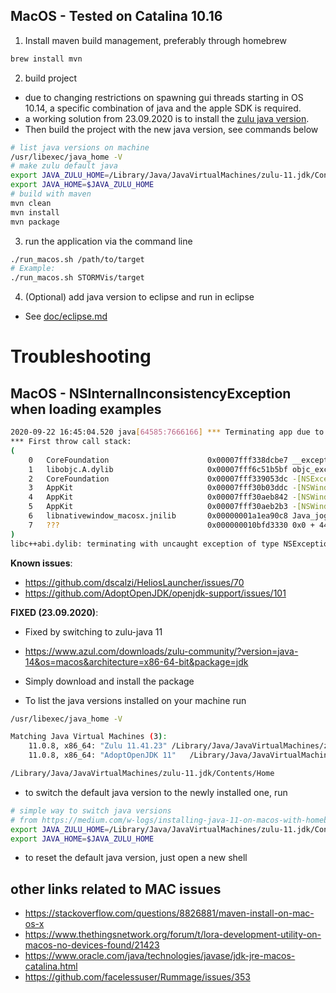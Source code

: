 


## MacOS - Tested on Catalina 10.16

1. Install maven build management, preferably through homebrew

```bash
brew install mvn
```

2. build project 
*  due to changing restrictions on spawning gui threads starting in OS 10.14, a specific combination of java and the apple SDK is required.
* a working solution from 23.09.2020 is to install the [zulu java version](https://www.azul.com/downloads/zulu-community/?version=java-14&os=macos&architecture=x86-64-bit&package=jdk).
* Then build the project with the new java version, see commands below

```bash
# list java versions on machine
/usr/libexec/java_home -V
# make zulu default java
export JAVA_ZULU_HOME=/Library/Java/JavaVirtualMachines/zulu-11.jdk/Contents/Home
export JAVA_HOME=$JAVA_ZULU_HOME
# build with maven
mvn clean
mvn install
mvn package
```

3. run the application via the command line

```bash
./run_macos.sh /path/to/target
# Example: 
./run_macos.sh STORMVis/target
```

4. (Optional) add java version to eclipse and run in eclipse
* See [doc/eclipse.md](doc/eclipse.md)


# Troubleshooting

## MacOS - NSInternalInconsistencyException when loading examples
```bash
2020-09-22 16:45:04.520 java[64585:7666166] *** Terminating app due to uncaught exception 'NSInternalInconsistencyException', reason: 'NSWindow drag regions should only be invalidated on the Main Thread!'
*** First throw call stack:
(
	0   CoreFoundation                      0x00007fff338dcbe7 __exceptionPreprocess + 250
	1   libobjc.A.dylib                     0x00007fff6c51b5bf objc_exception_throw + 48
	2   CoreFoundation                      0x00007fff339053dc -[NSException raise] + 9
	3   AppKit                              0x00007fff30b03ddc -[NSWindow(NSWindow_Theme) _postWindowNeedsToResetDragMarginsUnlessPostingDisabled] + 310
	4   AppKit                              0x00007fff30aeb842 -[NSWindow _initContent:styleMask:backing:defer:contentView:] + 1416
	5   AppKit                              0x00007fff30aeb2b3 -[NSWindow initWithContentRect:styleMask:backing:defer:] + 42
	6   libnativewindow_macosx.jnilib       0x00000001a1ea90c8 Java_jogamp_nativewindow_macosx_OSXUtil_CreateNSWindow0 + 440
	7   ???                                 0x000000010bfd3330 0x0 + 4496110384
)
libc++abi.dylib: terminating with uncaught exception of type NSException
```
**Known issues**:
* https://github.com/dscalzi/HeliosLauncher/issues/70
* https://github.com/AdoptOpenJDK/openjdk-support/issues/101

**FIXED (23.09.2020)**:
* Fixed by switching to zulu-java 11
* https://www.azul.com/downloads/zulu-community/?version=java-14&os=macos&architecture=x86-64-bit&package=jdk
* Simply download and install the package


* To list the java versions installed on your machine run 

```bash
/usr/libexec/java_home -V

Matching Java Virtual Machines (3):
    11.0.8, x86_64:	"Zulu 11.41.23"	/Library/Java/JavaVirtualMachines/zulu-11.jdk/Contents/Home
    11.0.8, x86_64:	"AdoptOpenJDK 11"	/Library/Java/JavaVirtualMachines/adoptopenjdk-11.jdk/Contents/Home

/Library/Java/JavaVirtualMachines/zulu-11.jdk/Contents/Home
```
* to switch the default java version to the newly installed one, run

```bash
# simple way to switch java versions 
# from https://medium.com/w-logs/installing-java-11-on-macos-with-homebrew-7f73c1e9fadf
export JAVA_ZULU_HOME=/Library/Java/JavaVirtualMachines/zulu-11.jdk/Contents/Home
export JAVA_HOME=$JAVA_ZULU_HOME
```

* to reset the default java version, just open a new shell

## other links related to MAC issues


* https://stackoverflow.com/questions/8826881/maven-install-on-mac-os-x
* https://www.thethingsnetwork.org/forum/t/lora-development-utility-on-macos-no-devices-found/21423
* https://www.oracle.com/java/technologies/javase/jdk-jre-macos-catalina.html
* https://github.com/facelessuser/Rummage/issues/353
